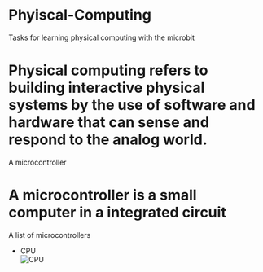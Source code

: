 # Phyiscal-Computing
Tasks for learning physical computing with the microbit
# Physical computing refers to building interactive physical systems by the use of software and hardware that can sense and respond to the analog world.




A microcontroller
# A microcontroller is a small computer in a integrated circuit 
A list of microcontrollers 
* CPU <br>
![CPU](http://www.keil.com/support/man/docs/mcbxc167/mcbxc167_board_cpu.jpg)

